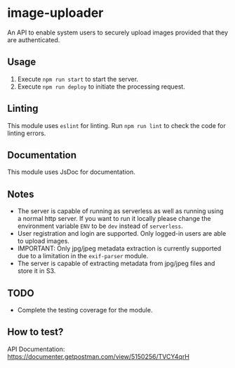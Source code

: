 # image-uploader

An API to enable system users to securely upload images provided that they are authenticated.

## Usage
1. Execute `npm run start` to start the server.
2. Execute `npm run deploy` to initiate the processing request.

## Linting
This module uses `eslint` for linting. Run `npm run lint` to check the code for linting errors.

## Documentation
This module uses JsDoc for documentation.

## Notes
* The server is capable of running as serverless as well as running using a normal http server. If you want to run it locally please change the environment variable `ENV` to be `dev` instead of `serverless`.
* User registration and login are supported. Only logged-in users are able to upload images.
* IMPORTANT: Only jpg/jpeg metadata extraction is currently supported due to a limitation in the `exif-parser` module.
* The server is capable of extracting metadata from jpg/jpeg files and store it in S3.

## TODO
* Complete the testing coverage for the module.

## How to test?
API Documentation: https://documenter.getpostman.com/view/5150256/TVCY4qrH
